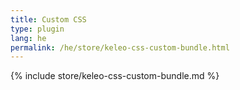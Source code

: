 ```yaml
---
title: Custom CSS
type: plugin
lang: he
permalink: /he/store/keleo-css-custom-bundle.html
---
```


{% include store/keleo-css-custom-bundle.md %}
